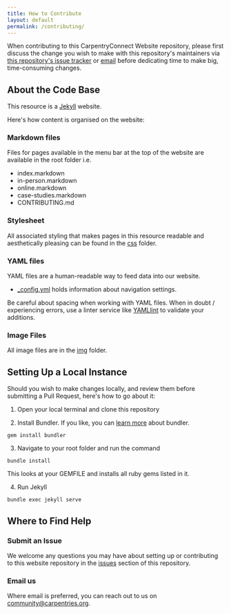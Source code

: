 ```yaml
---
title: How to Contribute
layout: default
permalink: /contributing/
---
```


<section class="intro">
	<p>
		When contributing to this CarpentryConnect Website repository, please first discuss the change you wish to make with this repository's maintainers via <a href="/issues">this repository's issue tracker</a> or <a href ="mailto:community@carpentries.org">email</a> before dedicating time to make big, time-consuming changes.
	</p>
</section>

## About the Code Base

 This resource is a [Jekyll](https://jekyllrb.com) website. 

Here's how content is organised on the website:

### Markdown files

Files for pages available in the menu bar at the top of the website are available in the root folder i.e.

- index.markdown
- in-person.markdown
- online.markdown
- case-studies.markdown
- CONTRIBUTING.md


### Stylesheet

All associated styling that makes pages in this resource readable and aesthetically pleasing can be found in the [css](https://github.com/CarpentryConnect/carpentryconnect.org/tree/master/css) folder.


### YAML files

YAML files are a human-readable way to feed data into our website.

- [_config.yml](https://github.com/CarpentryConnect/carpentryconnect.org/blob/master/_config.yml) holds information about navigation settings.


Be careful about spacing when working with YAML files. When in doubt / experiencing errors, use a linter service like [YAMLlint](http://www.yamllint.com) to validate your additions. 

### Image Files

All image files are in the [img](https://github.com/CarpentryConnect/carpentryconnect.org/tree/master/img) folder.

## Setting Up a Local Instance

Should you wish to make changes locally, and review them before submitting a Pull Request, here's how to go about it:

1. Open your local terminal and clone this repository

1. Install Bundler. If you like, you can [learn more](https://bundler.io) about bundler.

`gem install bundler`

3. Navigate to your root folder and run the command

`bundle install`

This looks at your GEMFILE and installs all ruby gems listed in it.

4. Run Jekyll

`bundle exec jekyll serve`


## Where to Find Help

### Submit an Issue

We welcome any questions you may have about setting up or contributing to this website repository in the [issues](https://github.com/CarpentryConnect/carpentryconnect.org/issues) section of this repository.

### Email us

Where email is preferred, you can reach out to us on [community@carpentries.org](mailto:community@carpentries.org).


